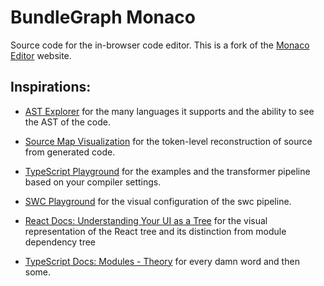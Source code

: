 # BundleGraph Monaco

Source code for the in-browser code editor. This is a fork of the [Monaco Editor](https://github.com/microsoft/monaco-editor) website.

## Inspirations:

- [AST Explorer](https://astexplorer.net) for the many languages it supports and the ability to see the AST of the code.
- [Source Map Visualization](https://evanw.github.io/source-map-visualization) for the token-level reconstruction of source from generated code.
- [TypeScript Playground](https://www.staging-typescript.org/play?#code/JYWwDg9gTgLgBAJQKYEMDG8BmUIjgcilQ3wG4AoctAGxQGc64B1JatXJOJADxiQDsAJo2ToYAOgDCuSPwHwA3uThw6MFHzgBeOArjsArvz5QAXHAAMcAL4VlcIkKRQAFAEpd9lURgGo-OAAeAAsARgA+AAlWaghAgHow8IoVa3JrIA) for the examples and the transformer pipeline based on your compiler settings.
- [SWC Playground](https://swc.rs/playground) for the visual configuration of the swc pipeline.

- [React Docs: Understanding Your UI as a Tree](https://react.dev/learn/understanding-your-ui-as-a-tree) for the visual representation of the React tree and its distinction from module dependency tree
- [TypeScript Docs: Modules - Theory](https://www.typescriptlang.org/docs/handbook/modules/theory.html) for every damn word and then some.